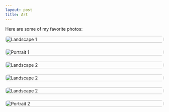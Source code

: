 ```yaml
---
layout: post
title: Art
---
```


Here are some of my favorite photos:

<style>
.gallery {
  display: flex;
  flex-direction: column;
  gap: 20px;
}

.gallery img {
  width: 100%;
  max-width: 100%;
  height: auto;
  border-radius: 8px;
  display: block;
  object-fit: cover;
}
</style>

<div class="gallery">
  <img src="https://www.dropbox.com/scl/fi/vzszys8nqd3y5gbwlny2l/PXL_20250418_084502560.MP.jpg?rlkey=3funrs37rr031tj72yigoa0md&dl=1" alt="Landscape 1" />
  <img src="https://www.dropbox.com/scl/fi/rxl85cjd9hdu6qwhv1okl/PXL_20241001_030319474.jpg?rlkey=gxkqv1yhs7ebtnte6is0u0ncg&st=gq573pjk&dl=1" alt="Portrait 1" />
  <img src="https://www.dropbox.com/scl/fi/cy2ba466ulj8e8ix29h61/PXL_20241001_003850766.jpg?rlkey=y4nm0njg7ko3jc5ke0fqoq0f8&st=x3s4rc9j&dl=1" alt="Landscape 2" />
  <img src="https://www.dropbox.com/scl/fi/kcx4yd57640awbjjn76vn/PXL_20241130_051438308.MP.jpg?rlkey=htomlyzzq28jwnili5m6dvvcj&st=6l503uz5&dl=0" alt="Landscape 2" />
  <img src="https://www.dropbox.com/scl/fi/qc8ijv9v38809wnut7u2e/PXL_20241129_113406721.MP.jpg?rlkey=urkyiyj5erov4ddpddg4z08jn&st=an1mr5jr&dl=0" alt="Landscape 2" />
  <img src="https://www.dropbox.com/scl/fi/qjemqpg29kzxzi5gx745o/PXL_20250404_102856685.MP.jpg?rlkey=uetohanm3hdmt5eibhbdrxp8a&st=s86s13uv&dl=1" alt="Portrait 2" />
</div>
